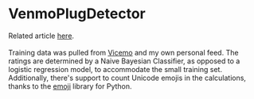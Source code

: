# VenmoPlugDetector
Related article [here](https://medium.com/@prisubs/where-to-find-the-drug-dealers-ee6cbc48ab66).
<br>
<br>
Training data was pulled from [Vicemo](https://vicemo.com) and my own personal feed. The ratings are determined by a Naive Bayesian Classifier, as opposed to a logistic regression model, to accommodate the small training set. Additionally, there's support to count Unicode emojis in the calculations, thanks to the [emoji](https://pypi.org/project/emoji/) library for Python.
